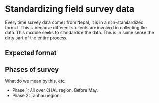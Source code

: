 # Standardizing field survey data
Every time survey data comes from Nepal, it is in a non-standardized
format. This is because different students are involved in collecting the
data. This module seeks to standardize the data. This is in some sense the
dirty part of the entire process.

## Expected format

## Phases of survey
What do we mean by this, etc.
* Phase 1: All over CHAL region. Before May.
* Phase 2: Tanhau region.

